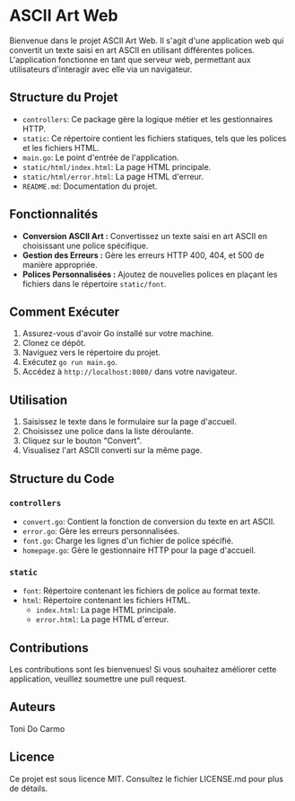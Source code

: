 # ASCII Art Web

Bienvenue dans le projet ASCII Art Web. Il s'agit d'une application web qui convertit un texte saisi en art ASCII en utilisant différentes polices. L'application fonctionne en tant que serveur web, permettant aux utilisateurs d'interagir avec elle via un navigateur.

## Structure du Projet

- `controllers`: Ce package gère la logique métier et les gestionnaires HTTP.
- `static`: Ce répertoire contient les fichiers statiques, tels que les polices et les fichiers HTML.
- `main.go`: Le point d'entrée de l'application.
- `static/html/index.html`: La page HTML principale.
- `static/html/error.html`: La page HTML d'erreur.
- `README.md`: Documentation du projet.

## Fonctionnalités

- **Conversion ASCII Art :** Convertissez un texte saisi en art ASCII en choisissant une police spécifique.
- **Gestion des Erreurs :** Gère les erreurs HTTP 400, 404, et 500 de manière appropriée.
- **Polices Personnalisées :** Ajoutez de nouvelles polices en plaçant les fichiers dans le répertoire `static/font`.

## Comment Exécuter

1. Assurez-vous d'avoir Go installé sur votre machine.
2. Clonez ce dépôt.
3. Naviguez vers le répertoire du projet.
4. Exécutez `go run main.go`.
5. Accédez à `http://localhost:8080/` dans votre navigateur.

## Utilisation

1. Saisissez le texte dans le formulaire sur la page d'accueil.
2. Choisissez une police dans la liste déroulante.
3. Cliquez sur le bouton "Convert".
4. Visualisez l'art ASCII converti sur la même page.

## Structure du Code

### `controllers`

- `convert.go`: Contient la fonction de conversion du texte en art ASCII.
- `error.go`: Gère les erreurs personnalisées.
- `font.go`: Charge les lignes d'un fichier de police spécifié.
- `homepage.go`: Gère le gestionnaire HTTP pour la page d'accueil.

### `static`

- `font`: Répertoire contenant les fichiers de police au format texte.
- `html`: Répertoire contenant les fichiers HTML.
  - `index.html`: La page HTML principale.
  - `error.html`: La page HTML d'erreur.

## Contributions

Les contributions sont les bienvenues! Si vous souhaitez améliorer cette application, veuillez soumettre une pull request.

## Auteurs

Toni Do Carmo

## Licence

Ce projet est sous licence MIT. Consultez le fichier LICENSE.md pour plus de détails.

